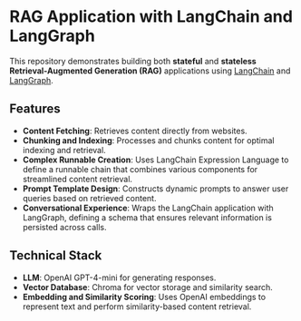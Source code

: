 # RAG Application with LangChain and LangGraph

This repository demonstrates building both **stateful** and **stateless Retrieval-Augmented Generation (RAG)** applications using [LangChain](https://github.com/hwchase17/langchain) and [LangGraph](https://github.com/langgraph).
## Features

- **Content Fetching**: Retrieves content directly from websites.
- **Chunking and Indexing**: Processes and chunks content for optimal indexing and retrieval.
- **Complex Runnable Creation**: Uses LangChain Expression Language to define a runnable chain that combines various components for streamlined content retrieval.
- **Prompt Template Design**: Constructs dynamic prompts to answer user queries based on retrieved content.
- **Conversational Experience**: Wraps the LangChain application with LangGraph, defining a schema that ensures relevant information is persisted across calls.

## Technical Stack

- **LLM**: OpenAI GPT-4-mini for generating responses.
- **Vector Database**: Chroma for vector storage and similarity search.
- **Embedding and Similarity Scoring**: Uses OpenAI embeddings to represent text and perform similarity-based content retrieval.
